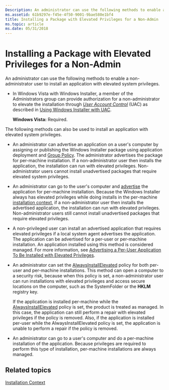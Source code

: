 ```yaml
---
Description: An administrator can use the following methods to enable a non-administrator user to install an application with elevated system privileges.
ms.assetid: 61b9297e-f45e-4f50-9001-9bae580e1bf4
title: Installing a Package with Elevated Privileges for a Non-Admin
ms.topic: article
ms.date: 05/31/2018
---
```


# Installing a Package with Elevated Privileges for a Non-Admin

An administrator can use the following methods to enable a non-administrator user to install an application with elevated system privileges.

-   In Windows Vista with Windows Installer, a member of the Administrators group can provide authorization for a non-administrator to elevate the installation through [*User Account Control*](u-gly.md) (UAC) as described in [Using Windows Installer with UAC](using-windows-installer-with-uac.md).

    **Windows Vista:** Required.

The following methods can also be used to install an application with elevated system privileges.

-   An administrator can advertise an application on a user's computer by assigning or publishing the Windows Installer package using application deployment and [Group Policy](https://msdn.microsoft.com/en-us/library/Aa374177(v=VS.85).aspx). The administrator advertises the package for per-machine installation. If a non-administrator user then installs the application, the installation can run with elevated privileges. Non-administrator users cannot install unadvertised packages that require elevated system privileges.
-   An administrator can go to the user's computer and [advertise](advertisement.md) the application for per-machine installation. Because the Windows Installer always has elevated privileges while doing installs in the per-machine [installation context](installation-context.md), if a non-administrator user then installs the advertised application, the installation can run with elevated privileges. Non-administrator users still cannot install unadvertised packages that require elevated privileges.
-   A non-privileged user can install an advertised application that requires elevated privileges if a local system agent advertises the application. The application can be advertised for a per-user or per-machine installation. An application installed using this method is considered managed. For more information, see [Advertising a Per-User Application To Be Installed with Elevated Privileges](advertising-a-per-user-application-to-be-installed-with-elevated-privileges.md).
-   An administrator can set the [AlwaysInstallElevated](alwaysinstallelevated.md) policy for both per-user and per-machine installations. This method can open a computer to a security risk, because when this policy is set, a non-administrator user can run installations with elevated privileges and access secure locations on the computer, such as the SystemFolder or the **HKLM** registry key.

    If the application is installed per-machine while the [AlwaysInstallElevated](alwaysinstallelevated.md) policy is set, the product is treated as managed. In this case, the application can still perform a repair with elevated privileges if the policy is removed. Also, if the application is installed per-user while the AlwaysInstallElevated policy is set, the application is unable to perform a repair if the policy is removed.

-   An administrator can go to a user's computer and do a per-machine installation of the application. Because privileges are required to perform this type of installation, per-machine installations are always managed.

## Related topics

<dl> <dt>

[Installation Context](installation-context.md)
</dt> </dl>

 

 




